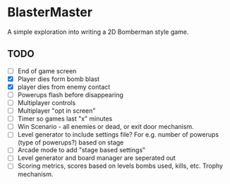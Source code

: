 # BlasterMaster
A simple exploration into writing a 2D Bomberman style game. 

## TODO 
- [ ] End of game screen
- [x] Player dies form bomb blast
- [x] player dies from enemy contact
- [ ] Powerups flash before disappearing
- [ ] Multiplayer controls
- [ ] Multiplayer "opt in screen"
- [ ] Timer so games last "x" minutes
- [ ] Win Scenario - all enemies or dead, or exit door mechanism.  
- [ ] Level generator to include settings file? For e.g. number of powerups (type of powerups?) based on stage
- [ ] Arcade mode to add "stage based settings"
- [ ] Level generator and board manager are seperated out
- [ ] Scoring metrics, scores based on levels bombs used, kills, etc.  Trophy mechanism.
